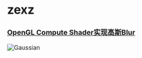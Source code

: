 # zexz

### [OpenGL Compute Shader实现高斯Blur](https://zhuanlan.zhihu.com/p/143210975)

![Gaussian](https://github.com/zsh965866221/zexz/blob/master/resources/images/Compute_Gaussian.png?raw=true)
 
